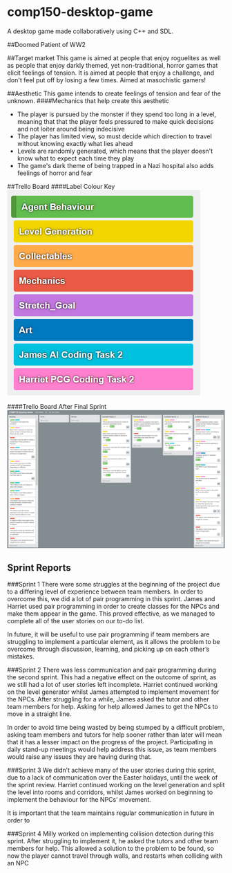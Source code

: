 # comp150-desktop-game
A desktop game made collaboratively using C++ and SDL.

##Doomed Patient of WW2

##Target market
This game is aimed at people that enjoy roguelites as well as people that enjoy darkly themed, yet non-traditional, horror games that elicit feelings of tension.
It is aimed at people that enjoy a challenge, and don't feel put off by losing a few times. 
Aimed at masochistic gamers!

##Aesthetic
This game intends to create feelings of tension and fear of the unknown.
####Mechanics that help create this aesthetic
* The player is pursued by the monster if they spend too long in a level, meaning that that the player feels pressured to make quick decisions and not loiter around being indecisive
* The player has limited view, so must decide which direction to travel without knowing exactly what lies ahead
* Levels are randomly generated, which means that the player doesn't know what to expect each time they play
* The game's dark theme of being trapped in a Nazi hospital also adds feelings of horror and fear

##Trello Board
####Label Colour Key
![Labels](https://github.com/NecroReindeer/comp150-desktop-game/blob/master/Trello/Labels.png)

####Trello Board After Final Sprint
![Trello](https://github.com/NecroReindeer/comp150-desktop-game/blob/master/Trello/Trello%20Sprints.png)

## Sprint Reports

###Sprint 1
There were some struggles at the beginning of the project due to a differing level of experience between team members. In order to overcome this, we did a lot of pair programming in this sprint. 
James and Harriet used pair programming in order to create classes for the NPCs and make them appear in the game. This proved effective, as we managed to complete all of the user stories on our to-do list.

In future, it will be useful to use pair programming if team members are struggling to implement a particular element, as it allows the problem to be overcome through discussion, learning, and picking up on each other’s mistakes.

###Sprint 2
There was less communication and pair programming during the second sprint. This had a negative effect on the outcome of sprint, as we still had a lot of user stories left incomplete.
Harriet continued working on the level generator whilst James attempted to implement movement for the NPCs. 
After struggling for a while, James asked the tutor and other team members for help. Asking for help allowed James to get the NPCs to move in a straight line.

In order to avoid time being wasted by being stumped by a difficult problem, asking team members and tutors for help sooner rather than later will mean that it has a lesser impact on the progress of the project. Participating in daily stand-up meetings would help address this issue, as team members would raise any issues they are having during that.

###Sprint 3
We didn’t achieve many of the user stories during this sprint, due to a lack of communication over the Easter holidays, until the week of the sprint review.
Harriet continued working on the level generation and split the level into rooms and corridors, whilst James worked on beginning to implement the behaviour for the NPCs’ movement.

It is important that the team maintains regular communication in future in order to 


###Sprint 4
Milly worked on implementing collision detection during this sprint. After struggling to implement it, he asked the tutors and other team members for help. This allowed a solution to the problem to be found, so now the player cannot travel through walls, and restarts when colliding with an NPC

